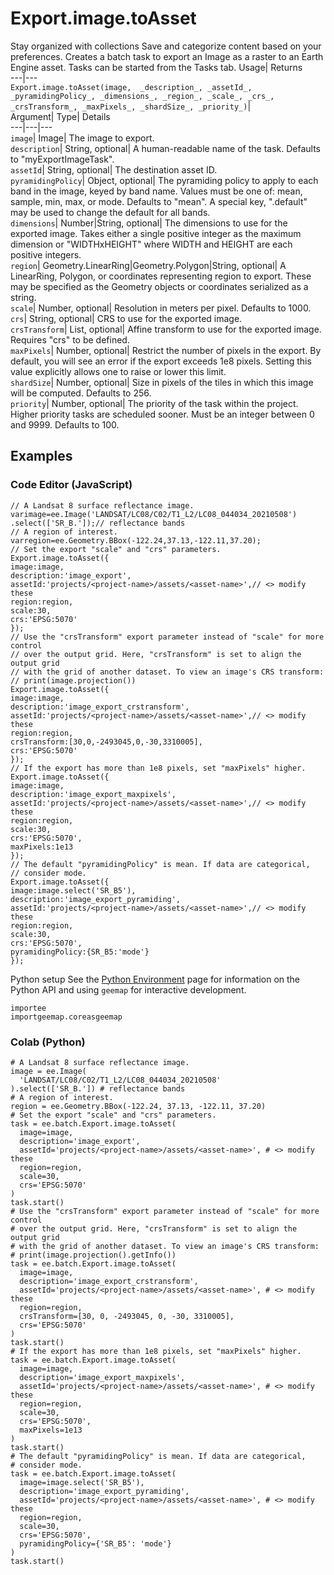  
#  Export.image.toAsset 
Stay organized with collections  Save and categorize content based on your preferences. 
Creates a batch task to export an Image as a raster to an Earth Engine asset. Tasks can be started from the Tasks tab. Usage| Returns  
---|---  
`Export.image.toAsset(image,  _description_, _assetId_, _pyramidingPolicy_, _dimensions_, _region_, _scale_, _crs_, _crsTransform_, _maxPixels_, _shardSize_, _priority_)`|   
Argument|  Type| Details  
---|---|---  
`image`| Image| The image to export.  
`description`| String, optional| A human-readable name of the task. Defaults to "myExportImageTask".  
`assetId`| String, optional| The destination asset ID.  
`pyramidingPolicy`| Object, optional| The pyramiding policy to apply to each band in the image, keyed by band name. Values must be one of: mean, sample, min, max, or mode. Defaults to "mean". A special key, ".default" may be used to change the default for all bands.  
`dimensions`| Number|String, optional| The dimensions to use for the exported image. Takes either a single positive integer as the maximum dimension or "WIDTHxHEIGHT" where WIDTH and HEIGHT are each positive integers.  
`region`| Geometry.LinearRing|Geometry.Polygon|String, optional| A LinearRing, Polygon, or coordinates representing region to export. These may be specified as the Geometry objects or coordinates serialized as a string.  
`scale`| Number, optional| Resolution in meters per pixel. Defaults to 1000.  
`crs`| String, optional| CRS to use for the exported image.  
`crsTransform`| List, optional| Affine transform to use for the exported image. Requires "crs" to be defined.  
`maxPixels`| Number, optional| Restrict the number of pixels in the export. By default, you will see an error if the export exceeds 1e8 pixels. Setting this value explicitly allows one to raise or lower this limit.  
`shardSize`| Number, optional| Size in pixels of the tiles in which this image will be computed. Defaults to 256.  
`priority`| Number, optional| The priority of the task within the project. Higher priority tasks are scheduled sooner. Must be an integer between 0 and 9999. Defaults to 100.  
## Examples
### Code Editor (JavaScript)
```
// A Landsat 8 surface reflectance image.
varimage=ee.Image('LANDSAT/LC08/C02/T1_L2/LC08_044034_20210508')
.select(['SR_B.']);// reflectance bands
// A region of interest.
varregion=ee.Geometry.BBox(-122.24,37.13,-122.11,37.20);
// Set the export "scale" and "crs" parameters.
Export.image.toAsset({
image:image,
description:'image_export',
assetId:'projects/<project-name>/assets/<asset-name>',// <> modify these
region:region,
scale:30,
crs:'EPSG:5070'
});
// Use the "crsTransform" export parameter instead of "scale" for more control
// over the output grid. Here, "crsTransform" is set to align the output grid
// with the grid of another dataset. To view an image's CRS transform:
// print(image.projection())
Export.image.toAsset({
image:image,
description:'image_export_crstransform',
assetId:'projects/<project-name>/assets/<asset-name>',// <> modify these
region:region,
crsTransform:[30,0,-2493045,0,-30,3310005],
crs:'EPSG:5070'
});
// If the export has more than 1e8 pixels, set "maxPixels" higher.
Export.image.toAsset({
image:image,
description:'image_export_maxpixels',
assetId:'projects/<project-name>/assets/<asset-name>',// <> modify these
region:region,
scale:30,
crs:'EPSG:5070',
maxPixels:1e13
});
// The default "pyramidingPolicy" is mean. If data are categorical,
// consider mode.
Export.image.toAsset({
image:image.select('SR_B5'),
description:'image_export_pyramiding',
assetId:'projects/<project-name>/assets/<asset-name>',// <> modify these
region:region,
scale:30,
crs:'EPSG:5070',
pyramidingPolicy:{SR_B5:'mode'}
});
```

Python setup
See the [ Python Environment](https://developers.google.com/earth-engine/guides/python_install) page for information on the Python API and using `geemap` for interactive development.
```
importee
importgeemap.coreasgeemap
```

### Colab (Python)
```
# A Landsat 8 surface reflectance image.
image = ee.Image(
  'LANDSAT/LC08/C02/T1_L2/LC08_044034_20210508'
).select(['SR_B.']) # reflectance bands
# A region of interest.
region = ee.Geometry.BBox(-122.24, 37.13, -122.11, 37.20)
# Set the export "scale" and "crs" parameters.
task = ee.batch.Export.image.toAsset(
  image=image,
  description='image_export',
  assetId='projects/<project-name>/assets/<asset-name>', # <> modify these
  region=region,
  scale=30,
  crs='EPSG:5070'
)
task.start()
# Use the "crsTransform" export parameter instead of "scale" for more control
# over the output grid. Here, "crsTransform" is set to align the output grid
# with the grid of another dataset. To view an image's CRS transform:
# print(image.projection().getInfo())
task = ee.batch.Export.image.toAsset(
  image=image,
  description='image_export_crstransform',
  assetId='projects/<project-name>/assets/<asset-name>', # <> modify these
  region=region,
  crsTransform=[30, 0, -2493045, 0, -30, 3310005],
  crs='EPSG:5070'
)
task.start()
# If the export has more than 1e8 pixels, set "maxPixels" higher.
task = ee.batch.Export.image.toAsset(
  image=image,
  description='image_export_maxpixels',
  assetId='projects/<project-name>/assets/<asset-name>', # <> modify these
  region=region,
  scale=30,
  crs='EPSG:5070',
  maxPixels=1e13
)
task.start()
# The default "pyramidingPolicy" is mean. If data are categorical,
# consider mode.
task = ee.batch.Export.image.toAsset(
  image=image.select('SR_B5'),
  description='image_export_pyramiding',
  assetId='projects/<project-name>/assets/<asset-name>', # <> modify these
  region=region,
  scale=30,
  crs='EPSG:5070',
  pyramidingPolicy={'SR_B5': 'mode'}
)
task.start()
```

